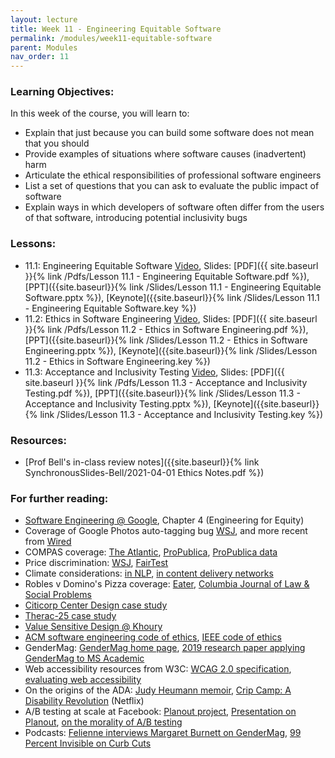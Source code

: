```yaml
---
layout: lecture
title: Week 11 - Engineering Equitable Software
permalink: /modules/week11-equitable-software
parent: Modules
nav_order: 11
---
```

### Learning Objectives:

In this week of the course, you will learn to:

* Explain that just because you can build some software does not mean that you should
* Provide examples of situations where software causes (inadvertent) harm
* Articulate the ethical responsibilities of professional software engineers
* List a set of questions that you can ask to evaluate the public impact of software
* Explain ways in which developers of software often differ from the users of that software, introducing potential inclusivity bugs

### Lessons:

* 11.1: Engineering Equitable Software [Video](https://northeastern.instructure.com/courses/60188/modules/items/5672457), Slides: [PDF]({{ site.baseurl }}{% link /Pdfs/Lesson 11.1 - Engineering Equitable Software.pdf %}), [PPT]({{site.baseurl}}{% link /Slides/Lesson 11.1 - Engineering Equitable Software.pptx %}), [Keynote]({{site.baseurl}}{% link /Slides/Lesson 11.1 - Engineering Equitable Software.key %})
* 11.2: Ethics in Software Engineering [Video](https://northeastern.instructure.com/courses/60188/modules/items/5672458), Slides: [PDF]({{ site.baseurl }}{% link /Pdfs/Lesson 11.2 - Ethics in Software Engineering.pdf %}), [PPT]({{site.baseurl}}{% link /Slides/Lesson 11.2 - Ethics in Software Engineering.pptx %}), [Keynote]({{site.baseurl}}{% link /Slides/Lesson 11.2 - Ethics in Software Engineering.key %})
* 11.3: Acceptance and Inclusivity Testing [Video](https://northeastern.instructure.com/courses/60188/modules/items/5672459), Slides: [PDF]({{ site.baseurl }}{% link /Pdfs/Lesson 11.3 - Acceptance and Inclusivity Testing.pdf %}), [PPT]({{site.baseurl}}{% link /Slides/Lesson 11.3 - Acceptance and Inclusivity Testing.pptx %}), [Keynote]({{site.baseurl}}{% link /Slides/Lesson 11.3 - Acceptance and Inclusivity Testing.key %})

### Resources:
* [Prof Bell's in-class review notes]({{site.baseurl}}{% link SynchronousSlides-Bell/2021-04-01 Ethics Notes.pdf %})


### For further reading:
* [Software Engineering @ Google](https://learning.oreilly.com/library/view/software-engineering-at/9781492082781/), Chapter 4 (Engineering for Equity)
* Coverage of Google Photos auto-tagging bug [WSJ](https://www.wsj.com/articles/BL-DGB-42522), and more recent from [Wired](https://www.wired.com/story/when-it-comes-to-gorillas-google-photos-remains-blind/)
* COMPAS coverage: [The Atlantic](https://www.theatlantic.com/technology/archive/2018/01/equivant-compas-algorithm/550646/), [ProPublica](https://www.propublica.org/article/machine-bias-risk-assessments-in-criminal-sentencing), [ProPublica data](https://www.propublica.org/article/how-we-analyzed-the-compas-recidivism-algorithm)
* Price discrimination: [WSJ](https://www.wsj.com/articles/SB10001424127887323777204578189391813881534), [FairTest](https://arxiv.org/abs/1510.02377)
* Climate considerations: [in NLP](https://arxiv.org/abs/1906.02243), [in content delivery networks](https://www.sciencedirect.com/science/article/abs/pii/S2210537916301196)
* Robles v Domino's Pizza coverage: [Eater](https://www.eater.com/2019/7/25/8930669/dominos-supreme-court-website-accessible-blind-users), [Columbia Journal of Law & Social Problems](http://jlsp.law.columbia.edu/2020/02/13/inaccessible-pizza-delivery-and-the-future-of-the-ada/)
* [Citicorp Center Design case study](https://www.theaiatrust.com/whitepapers/ethics/study.php)
* [Therac-25 case study](https://ethicsunwrapped.utexas.edu/case-study/therac-25)
* [Value Sensitive Design @ Khoury](https://vsd.ccs.neu.edu)
* [ACM software engineering code of ethics](https://ethics.acm.org/code-of-ethics/software-engineering-code/), [IEEE code of ethics](https://www.computer.org/education/code-of-ethics)
* GenderMag: [GenderMag home page](http://gendermag.org/), [2019 research paper applying GenderMag to MS Academic](ftp://ftp.cs.orst.edu/pub/burnett/chi19-GenderMag-findToFix.pdf)
* Web accessibility resources from W3C: [WCAG 2.0 specification](https://www.w3.org/TR/WCAG20/), [evaluating web accessibility](https://www.w3.org/WAI/test-evaluate/)
* On the origins of the ADA: [Judy Heumann memoir](https://www.penguinrandomhouse.com/books/621090/being-heumann-by-judith-heumann/), [Crip Camp: A Disability Revolution](https://www.netflix.com/title/81001496) (Netflix)
* A/B testing at scale at Facebook: [Planout project](https://github.com/facebook/planout), [Presentation on Planout](https://www.slideshare.net/optimizely/opti-con-2014-automated-experimentation-at-scale), [on the morality of A/B testing](https://techcrunch.com/2014/06/29/ethics-in-a-data-driven-world/)
* Podcasts: [Felienne interviews Margaret Burnett on GenderMag](https://www.se-radio.net/2019/09/episode-380-margaret-burnett-on-gender-cognitive-styles-usability-bugs/), [99 Percent Invisible on Curb Cuts](https://99percentinvisible.org/episode/curb-cuts/)
